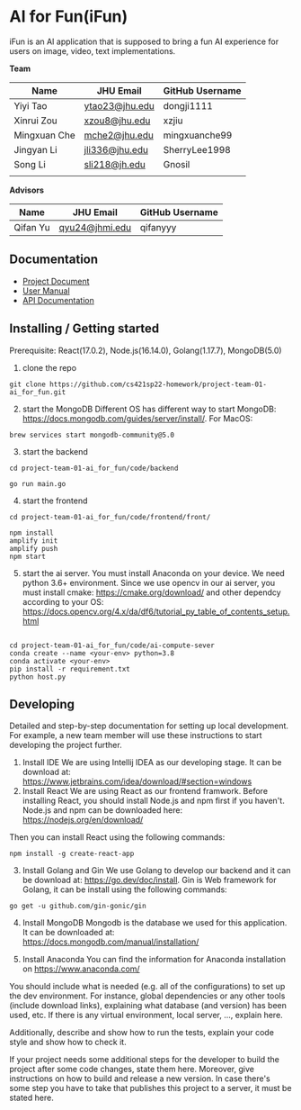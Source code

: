 # AI for Fun(iFun)

iFun is an AI application that is supposed to bring a fun AI experience for users on image, video, text implementations.

**Team**

| Name       | JHU Email      | GitHub Username |
| ----       | ---------      | --------------- |
| Yiyi Tao   | ytao23@jhu.edu |  dongji1111     |
| Xinrui Zou | xzou8@jhu.edu  |     xzjiu       |
|Mingxuan Che| mche2@jhu.edu  |  mingxuanche99  |
|Jingyan Li  | jli336@jhu.edu |  SherryLee1998  |
|Song Li     | sli218@jh.edu  |     Gnosil      |
|            |                |                 |

**Advisors** 

| Name | JHU Email | GitHub Username |
| ---- | --------- | --------------- |
| Qifan Yu     |    qyu24@jhmi.edu       |       qifanyyy          |

## Documentation

* [Project Document](https://docs.google.com/document/d/1ETNIUtfBC506FS00uXnfnk-7b1eCrsGPecZe2KY8Onk/edit#heading=h.k4ooyeg0z5a9)
* [User Manual](https://cs421sp22-homework.github.io/project-team-01-ai_for_fun/)
* [API Documentation](https://github.com/cs421sp22-homework/project-team-01-ai_for_fun/blob/main/docs/API%20reference/API.md)

## Installing / Getting started

Prerequisite: React(17.0.2), Node.js(16.14.0), Golang(1.17.7), MongoDB(5.0)
1. clone the repo
```shell
git clone https://github.com/cs421sp22-homework/project-team-01-ai_for_fun.git

```
2. start the MongoDB
Different OS has different way to start MongoDB: https://docs.mongodb.com/guides/server/install/.
For MacOS:
```shell
brew services start mongodb-community@5.0
```

3. start the backend
```shell
cd project-team-01-ai_for_fun/code/backend

go run main.go
```

4. start the frontend
```shell
cd project-team-01-ai_for_fun/code/frontend/front/

npm install
amplify init
amplify push
npm start
```

5. start the ai server. You must install Anaconda on your device. We need python 3.6+ environment. Since we use opencv in our ai server, you must install cmake: https://cmake.org/download/ and other dependcy according to your OS: https://docs.opencv.org/4.x/da/df6/tutorial_py_table_of_contents_setup.html
```shell

cd project-team-01-ai_for_fun/code/ai-compute-sever
conda create --name <your-env> python=3.8
conda activate <your-env>
pip install -r requirement.txt
python host.py
```

## Developing
Detailed and step-by-step documentation for setting up local development. For example, a new team member will use these instructions to start developing the project further. 
1. Install IDE
  We are using Intellij IDEA as our developing stage. It can be download at: https://www.jetbrains.com/idea/download/#section=windows
2. Install React 
  We are using React as our frontend framwork. Before installing React, you should install Node.js and npm first if you haven't. Node.js and npm can be downloaded here: https://nodejs.org/en/download/
  
  Then you can install React using the following commands:
```shell
npm install -g create-react-app 
```
3. Install Golang and Gin
We use Golang to develop our backend and it can be download at: https://go.dev/doc/install. Gin is Web framework for Golang, it can be install using the following commands:

```shell
go get -u github.com/gin-gonic/gin

```
4. Install MongoDB
Mongodb is the database we used for this application. It can be downloaded at: https://docs.mongodb.com/manual/installation/

5. Install Anaconda 
You can find the information for Anaconda installation on https://www.anaconda.com/


You should include what is needed (e.g. all of the configurations) to set up the dev environment. For instance, global dependencies or any other tools (include download links), explaining what database (and version) has been used, etc. If there is any virtual environment, local server, ..., explain here. 

Additionally, describe and show how to run the tests, explain your code style and show how to check it.

If your project needs some additional steps for the developer to build the project after some code changes, state them here. Moreover, give instructions on how to build and release a new version. In case there's some step you have to take that publishes this project to a server, it must be stated here. 
